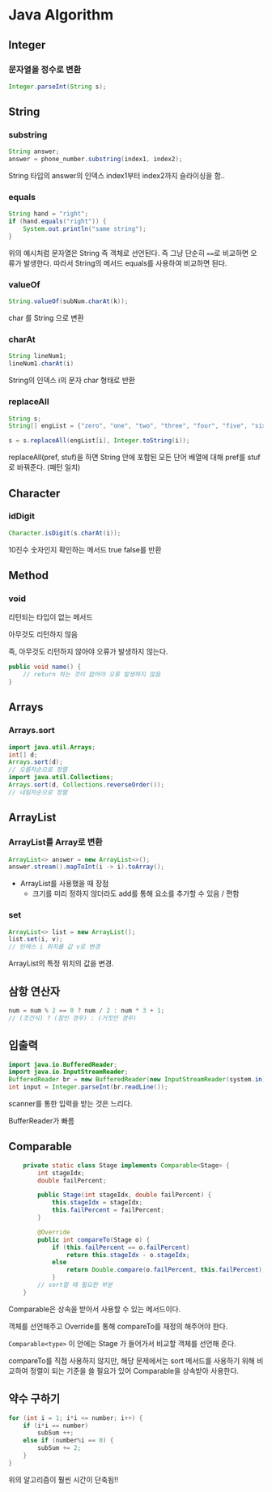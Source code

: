 # Java Algorithm

## Integer

### 문자열을 정수로 변환

```java
Integer.parseInt(String s);
```



## String

### substring

```java
String answer;
answer = phone_number.substring(index1, index2);
```

String 타입의 answer의 인덱스 index1부터 index2까지 슬라이싱을 함..

### equals

```java
String hand = "right";
if (hand.equals("right")) {
    System.out.println("same string");
}
```

위의 예시처럼 문자열은 String 즉 객체로 선언된다. 즉 그냥 단순히 `==`로 비교하면 오류가 발생한다. 따라서 String의 메서드 equals를 사용하여 비교하면 된다.



### valueOf

```java
String.valueOf(subNum.charAt(k));
```

char 를 String 으로 변환



### charAt

```java
String lineNum1;
lineNum1.charAt(i)
```

String의 인덱스 i의 문자 char 형태로 반환



### replaceAll

```java
String s;
String[] engList = {"zero", "one", "two", "three", "four", "five", "six", "seven", "eight", "nine"};

s = s.replaceAll(engList[i], Integer.toString(i));
```

replaceAll(pref, stuf)을 하면 String 안에 포함된 모든 단어 배열에 대해 pref를 stuf로 바꿔준다. (패턴 일치)



## Character

### idDigit 

```java
Character.isDigit(s.charAt(i));
```

10진수 숫자인지 확인하는 메서드 true false를 반환



## Method

### void

리턴되는 타입이 없는 메서드

아무것도 리턴하지 않음

즉, 아무것도 리턴하지 않아야 오류가 발생하지 않는다.

```java
public void name() {
    // return 하는 것이 없어야 오류 발생하지 않음
}
```







## Arrays

### Arrays.sort

```java
import java.util.Arrays;
int[] d;
Arrays.sort(d);
// 오름차순으로 정렬
import java.util.Collections;
Arrays.sort(d, Collections.reverseOrder());
// 내림차순으로 정렬
```



## ArrayList

### ArrayList를 Array로 변환

```java
ArrayList<> answer = new ArrayList<>();
answer.stream().mapToInt(i -> i).toArray();
```

- ArrayList를 사용했을 때 장점
  - 크기를 미리 정하지 않더라도 add를 통해 요소를 추가할 수 있음 / 편함

### set

```java
ArrayList<> list = new ArrayList();
list.set(i, v);
// 인덱스 i 위치를 값 v로 변경
```

ArrayList의 특정 위치의 값을 변경.



## 삼항 연산자

```java
num = num % 2 == 0 ? num / 2 : num * 3 + 1;
// (조건식) ? (참인 경우) : (거짓인 경우)
```



## 입출력

```java
import java.io.BufferedReader;
import java.io.InputStreamReader;
BufferedReader br = new BufferedReader(new InputStreamReader(system.in));
int input = Integer.parseInt(br.readLine());
```

scanner를 통한 입력을 받는 것은 느리다.

BufferReader가 빠름



## Comparable

```java
    private static class Stage implements Comparable<Stage> {
        int stageIdx;
        double failPercent;

        public Stage(int stageIdx, double failPercent) {
            this.stageIdx = stageIdx;
            this.failPercent = failPercent;
        }

        @Override
        public int compareTo(Stage o) {
            if (this.failPercent == o.failPercent)
                return this.stageIdx - o.stageIdx;
            else
                return Double.compare(o.failPercent, this.failPercent);
            }
        // sort할 때 필요한 부분
    }
```

Comparable은 상속을 받아서 사용할 수 있는 메서드이다.

객체를 선언해주고 Override를 통해 compareTo를 재정의 해주어야 한다.

`Comparable<type>` 이 안에는 Stage 가 들어가서 비교할 객체를 선언해 준다.

compareTo를 직접 사용하지 않지만, 해당 문제에서는 sort 메서드를 사용하기 위해 비교하여 정렬이 되는 기준을 쓸 필요가 있어 Comparable을 상속받아 사용한다.



## 약수 구하기

```java
for (int i = 1; i*i <= number; i++) {
    if (i*i == number)
        subSum ++;
    else if (number%i == 0) {
        subSum += 2;
    }
}
```

위의 알고리즘이 훨씬 시간이 단축됨!!
